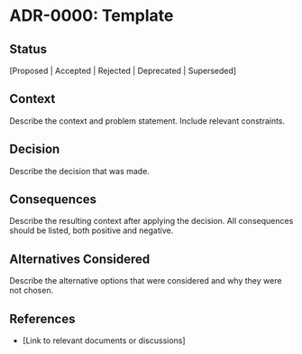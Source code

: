 # ADR-0000: Template

## Status

[Proposed | Accepted | Rejected | Deprecated | Superseded]

## Context

Describe the context and problem statement. Include relevant constraints.

## Decision

Describe the decision that was made.

## Consequences

Describe the resulting context after applying the decision. All consequences
should be listed, both positive and negative.

## Alternatives Considered

Describe the alternative options that were considered and why they were not
chosen.

## References

- [Link to relevant documents or discussions]